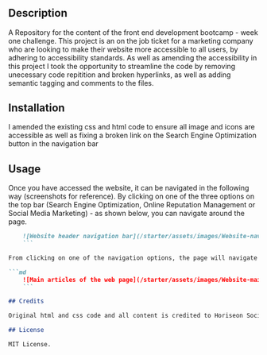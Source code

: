 # <Week-one-challenge>

## Description

A Repository for the content of the front end development bootcamp - week one challenge. This project is an on the job ticket for a marketing company who are looking to make their website more accessible to all users, by adhering to accessibility standards. As well as amending the accessibility in this project I took the opportunity to streamline the code by removing unecessary code repitition and broken hyperlinks, as well as adding semantic tagging and comments to the files.


## Installation

I amended the existing css and html code to ensure all image and icons are accessible as well as fixing a broken link on the Search Engine Optimization button in the navigation bar

## Usage

Once you have accessed the website, it can be navigated in the following way (screenshots for reference). By clicking on one of the three options on the top bar (Search Engine Optimization, Online Reputation Management or Social Media Marketing) - as shown below, you can navigate around the page.

```md
    ![Website header navigation bar](/starter/assets/images/Website-navigation.PNG)
    ```

From clicking on one of the navigation options, the page will navigate the user to the appropriate area of the web page.

```md
    ![Main articles of the web page](/starter/assets/images/Website-main.PNG)
    ```

## Credits

Original html and css code and all content is credited to Horiseon Social Solution Services, Inc. 2019

## License

MIT License.
